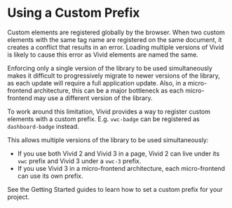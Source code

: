 # Using a Custom Prefix

Custom elements are registered globally by the browser. When two custom elements with the same tag name are registered on the same document, it creates a conflict that results in an error. Loading multiple versions of Vivid is likely to cause this error as Vivid elements are named the same.

Enforcing only a single version of the library to be used simultaneously makes it difficult to progressively migrate to newer versions of the library, as each update will require a full application update.
Also, in a micro-frontend architecture, this can be a major bottleneck as each micro-frontend may use a different version of the library.

To work around this limitation, Vivid provides a way to register custom elements with a custom prefix. E.g. `vwc-badge` can be registered as `dashboard-badge` instead.

This allows multiple versions of the library to be used simultaneously:

- If you use both Vivid 2 and Vivid 3 in a page, Vivid 2 can live under its `vwc` prefix and Vivid 3 under a `vwc-3` prefix.
- If you use Vivid 3 in a micro-frontend architecture, each micro-frontend can use its own prefix.

See the Getting Started guides to learn how to set a custom prefix for your project.

